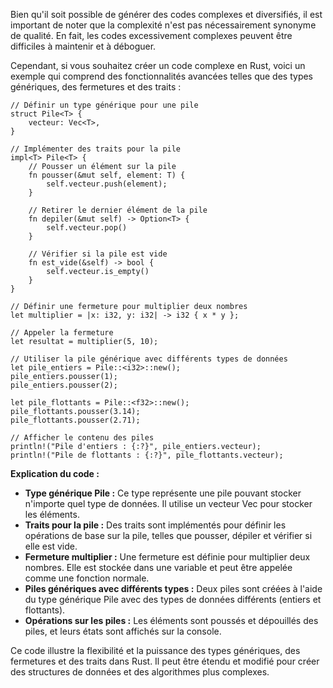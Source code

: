 Bien qu'il soit possible de générer des codes complexes et diversifiés, il est important de noter que la complexité n'est pas nécessairement synonyme de qualité. En fait, les codes excessivement complexes peuvent être difficiles à maintenir et à déboguer.

Cependant, si vous souhaitez créer un code complexe en Rust, voici un exemple qui comprend des fonctionnalités avancées telles que des types génériques, des fermetures et des traits :

```
// Définir un type générique pour une pile
struct Pile<T> {
    vecteur: Vec<T>,
}

// Implémenter des traits pour la pile
impl<T> Pile<T> {
    // Pousser un élément sur la pile
    fn pousser(&mut self, element: T) {
        self.vecteur.push(element);
    }

    // Retirer le dernier élément de la pile
    fn depiler(&mut self) -> Option<T> {
        self.vecteur.pop()
    }

    // Vérifier si la pile est vide
    fn est_vide(&self) -> bool {
        self.vecteur.is_empty()
    }
}

// Définir une fermeture pour multiplier deux nombres
let multiplier = |x: i32, y: i32| -> i32 { x * y };

// Appeler la fermeture
let resultat = multiplier(5, 10);

// Utiliser la pile générique avec différents types de données
let pile_entiers = Pile::<i32>::new();
pile_entiers.pousser(1);
pile_entiers.pousser(2);

let pile_flottants = Pile::<f32>::new();
pile_flottants.pousser(3.14);
pile_flottants.pousser(2.71);

// Afficher le contenu des piles
println!("Pile d'entiers : {:?}", pile_entiers.vecteur);
println!("Pile de flottants : {:?}", pile_flottants.vecteur);
```

**Explication du code :**

* **Type générique Pile :** Ce type représente une pile pouvant stocker n'importe quel type de données. Il utilise un vecteur Vec pour stocker les éléments.
* **Traits pour la pile :** Des traits sont implémentés pour définir les opérations de base sur la pile, telles que pousser, dépiler et vérifier si elle est vide.
* **Fermeture multiplier :** Une fermeture est définie pour multiplier deux nombres. Elle est stockée dans une variable et peut être appelée comme une fonction normale.
* **Piles génériques avec différents types :** Deux piles sont créées à l'aide du type générique Pile avec des types de données différents (entiers et flottants).
* **Opérations sur les piles :** Les éléments sont poussés et dépouillés des piles, et leurs états sont affichés sur la console.

Ce code illustre la flexibilité et la puissance des types génériques, des fermetures et des traits dans Rust. Il peut être étendu et modifié pour créer des structures de données et des algorithmes plus complexes.